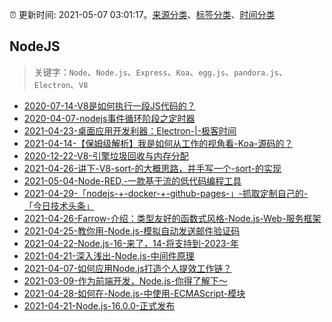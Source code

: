 :alarm_clock: 更新时间: 2021-05-07 03:01:17。[来源分类](../README.md)、[标签分类](../TAGS.md)、[时间分类](../TIMELINE.md)

## NodeJS


> 关键字：`Node`、`Node.js`、`Express`、`Koa`、`egg.js`、`pandora.js`、`Electron`、`V8`



- [2020-07-14-V8是如何执行一段JS代码的？](https://www.ershicimi.com/p/cb16aeed88d6f02c5e6575abe6e48a78) 
- [2020-04-07-nodejs事件循环阶段之定时器](https://www.ershicimi.com/p/f81c5d14b2fcd013d74096bdc3b8371c) 
- [2021-04-23-桌面应用开发利器：Electron-|-极客时间](https://www.ershicimi.com/p/0f8015a46e5bcf69811b6ff9d333851f) 
- [2021-04-14-【保姆级解析】我是如何从工作的视角看-Koa-源码的？](https://www.ershicimi.com/p/eb302f50b5d1ae1e1ef660007d5c3512) 
- [2020-12-22-V8-引擎垃圾回收与内存分配](https://www.ershicimi.com/p/1a0e4f18abc4d979ab8de6939f2ac8cb) 
- [2021-04-26-讲下-V8-sort-的大概思路，并手写一个-sort-的实现](https://www.ershicimi.com/p/9eefc74c1c48ad7a601d3e6610b5960a) 
- [2021-05-04-Node-RED,-一款基于流的低代码编程工具](https://www.ershicimi.com/p/c124950dad813c8a45d48ca18e631865) 
- [2021-04-29-「nodejs-+-docker-+-github-pages-」-抓取定制自己的-「今日技术头条」](https://www.ershicimi.com/p/82e5b4a8ec145b94e8c72d8cb19177a7) 
- [2021-04-26-Farrow-介绍：类型友好的函数式风格-Node.js-Web-服务框架](https://www.ershicimi.com/p/545dfc0e9d4365ea96b1e9c11d1b37bc) 
- [2021-04-25-教你用-Node.js-模拟自动发送邮件验证码](https://www.ershicimi.com/p/9553feb1b6d1fefe073a5465b4a0d000) 
- [2021-04-22-Node.js-16-来了，14-将支持到-2023-年](https://www.ershicimi.com/p/d8fd11caf3efd7dfbdfe2914ce06981f) 
- [2021-04-21-深入浅出-Node.js-中间件原理](https://www.ershicimi.com/p/0fd7eb80472932d1cd8624756506ab42) 
- [2021-04-07-如何应用Node.js打造个人提效工作链？](https://www.ershicimi.com/p/567981ae7d174e4109608888575c3207) 
- [2021-03-09-作为前端开发，Node.js-你得了解下～](https://www.ershicimi.com/p/0f3e9093221929dddea3c6dd757ae61b) 
- [2021-04-28-如何在-Node.js-中使用-ECMAScript-模块](https://www.ershicimi.com/p/0ea22d26373bfd46b40e5d5fda8cd404) 
- [2021-04-21-Node.js-16.0.0-正式发布](https://www.ershicimi.com/p/6335a7d2d173c6c55cc7d0f6f7204427) 